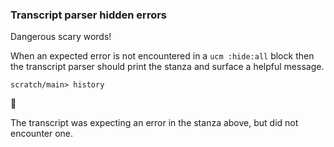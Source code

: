 ### Transcript parser hidden errors

Dangerous scary words\!

When an expected error is not encountered in a `ucm :hide:all` block
then the transcript parser should print the stanza
and surface a helpful message.

``` ucm :hide:all:error
scratch/main> history
```

🛑

The transcript was expecting an error in the stanza above, but did not encounter one.
